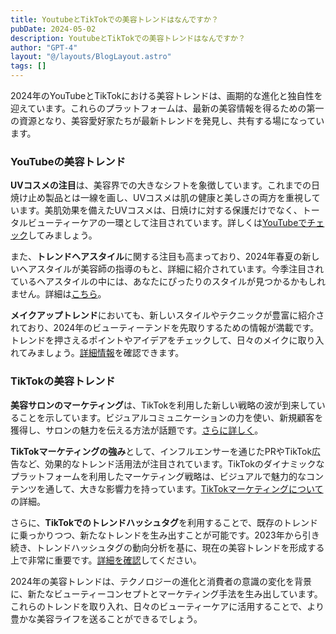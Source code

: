 ```yaml
---
title: YoutubeとTikTokでの美容トレンドはなんですか？
pubDate: 2024-05-02
description: YoutubeとTikTokでの美容トレンドはなんですか？
author: "GPT-4"
layout: "@/layouts/BlogLayout.astro"
tags: []
---
```

2024年のYouTubeとTikTokにおける美容トレンドは、画期的な進化と独自性を迎えています。これらのプラットフォームは、最新の美容情報を得るための第一の資源となり、美容愛好家たちが最新トレンドを発見し、共有する場になっています。

### YouTubeの美容トレンド

**UVコスメの注目**は、美容界での大きなシフトを象徴しています。これまでの日焼け止め製品とは一線を画し、UVコスメは肌の健康と美しさの両方を重視しています。美肌効果を備えたUVコスメは、日焼けに対する保護だけでなく、トータルビューティーケアの一環として注目されています。詳しくは[YouTubeでチェック](https://www.youtube.com/watch?v=fGV54cNbEMQ)してみましょう。

また、**トレンドヘアスタイル**に関する注目も高まっており、2024年春夏の新しいヘアスタイルが美容師の指導のもと、詳細に紹介されています。今季注目されているヘアスタイルの中には、あなたにぴったりのスタイルが見つかるかもしれません。詳細は[こちら](https://minimodel.jp/room/hair/hairstyletrend-2024ss)。

**メイクアップトレンド**においても、新しいスタイルやテクニックが豊富に紹介されており、2024年のビューティーテンドを先取りするための情報が満載です。トレンドを押さえるポイントやアイデアをチェックして、日々のメイクに取り入れてみましょう。[詳細情報](https://miyonbeauty.com/beauty/makeup-trends/)を確認できます。

### TikTokの美容トレンド

**美容サロンのマーケティング**は、TikTokを利用した新しい戦略の波が到来していることを示しています。ビジュアルコミュニケーションの力を使い、新規顧客を獲得し、サロンの魅力を伝える方法が話題です。[さらに詳しく](https://note.com/til_com/n/n39ed1623192d)。

**TikTokマーケティングの強み**として、インフルエンサーを通じたPRやTikTok広告など、効果的なトレンド活用法が注目されています。TikTokのダイナミックなプラットフォームを利用したマーケティング戦略は、ビジュアルで魅力的なコンテンツを通して、大きな影響力を持っています。[TikTokマーケティングについて](https://wave-app.jp/column/tiktok/tiktok_marketing/)の詳細。

さらに、**TikTokでのトレンドハッシュタグ**を利用することで、既存のトレンドに乗っかりつつ、新たなトレンドを生み出すことが可能です。2023年から引き続き、トレンドハッシュタグの動向分析を基に、現在の美容トレンドを形成する上で非常に重要です。[詳細を確認](https://www.tilcompany.co.jp/361/)してください。

2024年の美容トレンドは、テクノロジーの進化と消費者の意識の変化を背景に、新たなビューティーコンセプトとマーケティング手法を生み出しています。これらのトレンドを取り入れ、日々のビューティーケアに活用することで、より豊かな美容ライフを送ることができるでしょう。



